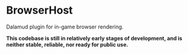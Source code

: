 BrowserHost
===========

Dalamud plugin for in-game browser rendering.

**This codebase is still in relatively early stages of development, and is neither stable, reliable, nor ready for public use.**

